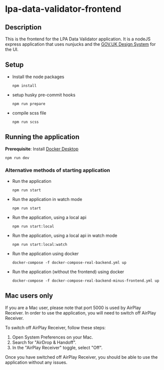 # lpa-data-validator-frontend

## Description
This is the frontend for the LPA Data Validator application. It is a nodeJS express application that uses nunjucks and the [GOV.UK Design System](https://design-system.service.gov.uk/) for the UI.

## Setup

- Install the node packages
    ```
    npm install
    ```
- setup husky pre-commit hooks
    ```
    npm run prepare
    ```
- compile scss file
    ```
    npm run scss
    ```

## Running the application

**Prerequisite**: Install [Docker Desktop](https://www.docker.com/products/docker-desktop/)

```sh
npm run dev
```

### Alternative methods of starting application
- Run the application
    ```
    npm run start
    ```
- Run the application in watch mode
    ```
    npm run start
    ```
- Run the application, using a local api
    ```
    npm run start:local
    ```
- Run the application, using a local api in watch mode
    ```
    npm run start:local:watch
    ```
- Run the application using docker
    ```
    docker-compose -f docker-compose-real-backend.yml up
    ```
- Run the application (without the frontend) using docker
    ```
    docker-compose -f docker-compose-real-backend-minus-frontend.yml up
    ```

## Mac users only

If you are a Mac user, please note that port 5000 is used by AirPlay Receiver. In order to use the application, you will need to switch off AirPlay Receiver.

To switch off AirPlay Receiver, follow these steps:
1. Open System Preferences on your Mac.
2. Search for "AirDrop & Handoff".
3. In the "AirPlay Receiver" toggle, select "Off".

Once you have switched off AirPlay Receiver, you should be able to use the application without any issues.
